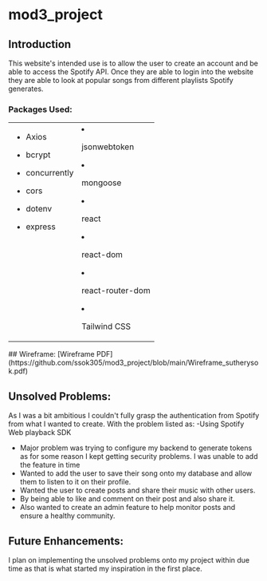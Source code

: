 ﻿# mod3_project
 ## Introduction
 This website's intended use is to allow the user to create an account and be able to access the Spotify API. Once they are able to login into the website they are able to look at popular songs from different playlists Spotify generates.
 ### Packages Used:
 <table>
  <tr>
    <td valign="top">

- Axios
- bcrypt
- concurrently
- cors
- dotenv
- express
    </td>
    <td valign="top">

- jsonwebtoken
- mongoose
- react
- react-dom
- react-router-dom
- Tailwind CSS

    </td>
  </tr>
</table>
## Wireframe:
[Wireframe PDF](https://github.com/ssok305/mod3_project/blob/main/Wireframe_sutherysok.pdf)

## Unsolved Problems:
As I was a bit ambitious I couldn't fully grasp the authentication from Spotify from what I wanted to create. With the problem listed as:
-Using Spotify Web playback SDK
 - Major problem was trying to configure my backend to generate tokens as for some reason I kept getting security problems. I was unable to add the feature in time
 - Wanted to add the user to save their song onto my database and allow them to listen to it on their profile. 
- Wanted the user to create posts and share their music with other users.
 - By being able to like and comment on their post and also share it.
- Also wanted to create an admin feature to help monitor posts and ensure a healthy community.

## Future Enhancements:
I plan on implementing the unsolved problems onto my project within due time as that is what started my inspiration in the first place.


 
